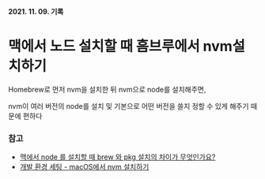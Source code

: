 **2021. 11. 09. 기록**

# 맥에서 노드 설치할 때 흠브루에서 nvm설치하기

Homebrew로 먼저 nvm을 설치한 뒤 nvm으로 node를 설치해주면,

nvm이 여러 버전의 node를 설치 및 기본으로 어떤 버전을 쓸지 정할 수 있게 해주기 때문에 편하다

### 참고
* [맥에서 node 를 설치할 때 brew 와 pkg 설치의 차이가 무엇인가요?](https://www.clien.net/service/board/cm_app/13656393)
* [개발 환경 세팅 - macOS에서 nvm 설치하기](https://sum0725.tistory.com/30)
